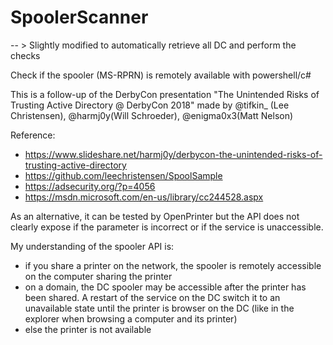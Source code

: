 # SpoolerScanner

-- > Slightly modified to automatically retrieve all DC and perform the checks


Check if the spooler (MS-RPRN) is remotely available with powershell/c#

This is a follow-up of the DerbyCon presentation "The Unintended Risks of Trusting Active Directory @ DerbyCon 2018" made by @tifkin_ (Lee Christensen), @harmj0y(Will Schroeder), @enigma0x3(Matt Nelson)

Reference:
- https://www.slideshare.net/harmj0y/derbycon-the-unintended-risks-of-trusting-active-directory
- https://github.com/leechristensen/SpoolSample
- https://adsecurity.org/?p=4056
- https://msdn.microsoft.com/en-us/library/cc244528.aspx

As an alternative, it can be tested by OpenPrinter but the API does not clearly expose if the parameter is incorrect or if the service is unaccessible.

My understanding of the spooler API is:
- if you share a printer on the network, the spooler is remotely accessible on the computer sharing the printer
- on a domain, the DC spooler may be accessible after the printer has been shared. A restart of the service on the DC switch it to an unavailable state until the printer is browser on the DC (like in the explorer when browsing a computer and its printer)
- else the printer is not available

